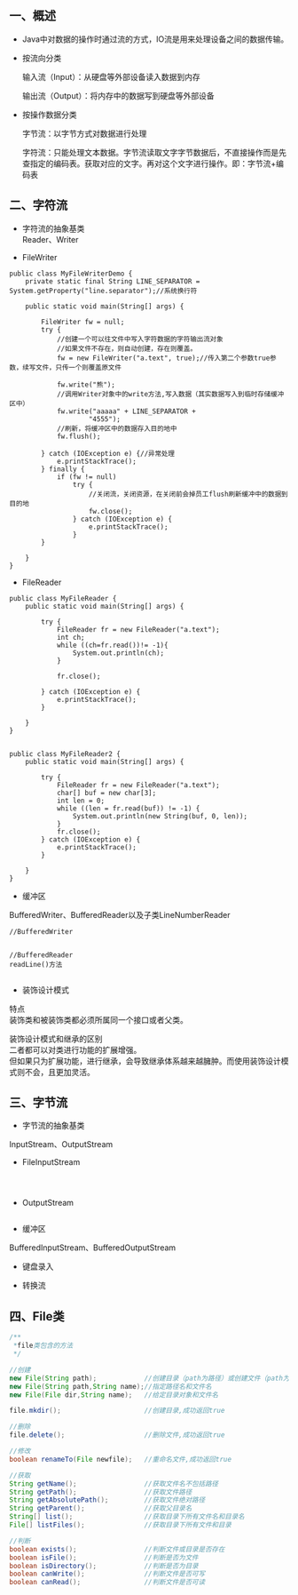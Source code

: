 ## 一、概述

- Java中对数据的操作时通过流的方式，IO流是用来处理设备之间的数据传输。

- 按流向分类

  输入流（Input）：从硬盘等外部设备读入数据到内存

  输出流（Output）：将内存中的数据写到硬盘等外部设备

- 按操作数据分类

  字节流：以字节方式对数据进行处理  

  字符流：只能处理文本数据。字节流读取文字字节数据后，不直接操作而是先查指定的编码表。获取对应的文字。再对这个文字进行操作。即：字节流+编码表
## 二、字符流
- 字符流的抽象基类  
Reader、Writer  


- FileWriter
```
public class MyFileWriterDemo {
    private static final String LINE_SEPARATOR = System.getProperty("line.separator");//系统换行符

    public static void main(String[] args) {

        FileWriter fw = null;
        try {
            //创建一个可以往文件中写入字符数据的字符输出流对象
            //如果文件不存在，则自动创建，存在则覆盖。
            fw = new FileWriter("a.text", true);//传入第二个参数true参数，续写文件，只传一个则覆盖原文件

            fw.write("熊");
            //调用Writer对象中的write方法,写入数据（其实数据写入到临时存储缓冲区中）
            fw.write("aaaaa" + LINE_SEPARATOR +
                    "4555");
            //刷新，将缓冲区中的数据存入目的地中
            fw.flush();

        } catch (IOException e) {//异常处理  
            e.printStackTrace();
        } finally {
            if (fw != null)
                try {
                    //关闭流，关闭资源，在关闭前会掉员工flush刷新缓冲中的数据到目的地
                    fw.close();
                } catch (IOException e) {
                    e.printStackTrace();
                }
        }

    }
}
```
- FileReader

```
public class MyFileReader {
    public static void main(String[] args) {

        try {
            FileReader fr = new FileReader("a.text");
            int ch;
            while ((ch=fr.read())!= -1){
                System.out.println(ch);
            }

            fr.close();

        } catch (IOException e) {
            e.printStackTrace();
        }

    }
}


public class MyFileReader2 {
    public static void main(String[] args) {

        try {
            FileReader fr = new FileReader("a.text");
            char[] buf = new char[3];
            int len = 0;
            while ((len = fr.read(buf)) != -1) {
                System.out.println(new String(buf, 0, len));
            }
            fr.close();
        } catch (IOException e) {
            e.printStackTrace();
        }

    }
}
```
- 缓冲区

BufferedWriter、BufferedReader以及子类LineNumberReader  
```
//BufferedWriter


//BufferedReader
readLine()方法


```

- 装饰设计模式

特点  
装饰类和被装饰类都必须所属同一个接口或者父类。

装饰设计模式和继承的区别  
二者都可以对类进行功能的扩展增强。  
但如果只为扩展功能，进行继承，会导致继承体系越来越臃肿。而使用装饰设计模式则不会，且更加灵活。

## 三、字节流
- 字节流的抽象基类 

InputStream、OutputStream  

- FileInputStream


```



```
- OutputStream


```

```

- 缓冲区

BufferedInputStream、BufferedOutputStream

- 键盘录入


- 转换流







## 四、File类

```java
/**
 *file类包含的方法
 */

//创建
new File(String path);            //创建目录（path为路径）或创建文件（path为文件名）
new File(String path,String name);//指定路径名和文件名
new File(File dir,String name);   //给定目录对象和文件名

file.mkdir();                     //创建目录,成功返回true

//删除
file.delete();                    //删除文件,成功返回true

//修改
boolean renameTo(File newfile);   //重命名文件,成功返回true

//获取
String getName();                 //获取文件名不包括路径
String getPath();                 //获取文件路径
String getAbsolutePath();         //获取文件绝对路径
String getParent();               //获取父目录名
String[] list();                  //获取目录下所有文件名和目录名
File[] listFiles();               //获取目录下所有文件和目录

//判断
boolean exists();                 //判断文件或目录是否存在        
boolean isFile();                 //判断是否为文件
boolean isDirectory();            //判断是否为目录
boolean canWrite();               //判断文件是否可写
boolean canRead();                //判断文件是否可读
```
